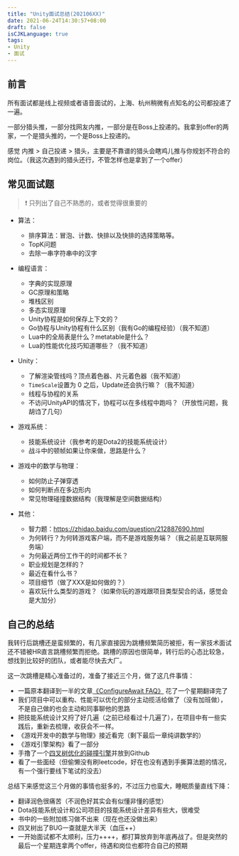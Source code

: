 ```yaml
---
title: "Unity面试总结(202106XX)"
date: 2021-06-24T14:30:57+08:00
draft: false
isCJKLanguage: true
tags:
- Unity
- 面试
---
```


## 前言

所有面试都是线上视频或者语音面试的，上海、杭州稍微有点知名的公司都投递了一遍。

一部分猎头推，一部分找网友内推，一部分是在Boss上投递的。我拿到offer的两家，一个是猎头推的，一个是Boss上投递的。

感觉 内推 > 自己投递 > 猎头，主要是不靠谱的猎头会瞎鸡儿推与你规划不符合的岗位。（我这次遇到的猎头还行，不管怎样也是拿到了一个offer）



## 常见面试题

>  ❗ 只列出了自己不熟悉的，或者觉得很重要的

- 算法：
  - 排序算法：冒泡、计数、快排以及快排的选择策略等。
  - TopK问题
  - 去除一串字符串中的汉字

- 编程语言：
  - 字典的实现原理
  - GC原理和策略
  - 堆栈区别
  - 多态实现原理
  - Unity协程是如何保存上下文的？
  - Go协程与Unity协程有什么区别（我有Go的编程经验）（我不知道）
  - Lua中的全局表是什么？metatable是什么？
  - Lua的性能优化技巧知道哪些？（我不知道）

- Unity：
  - 了解渲染管线吗？顶点着色器、片元着色器（我不知道）
  - `TimeScale`设置为 0 之后，Update还会执行嘛？（我不知道）
  - 线程与协程的关系
  - 不访问UnityAPI的情况下，协程可以在多线程中跑吗？（开放性问题，我胡诌了几句）

- 游戏系统：
  - 技能系统设计（我参考的是Dota2的技能系统设计）
  - 战斗中的顿帧如果让你来做，思路是什么？

- 游戏中的数学与物理：
  - 如何防止子弹穿透
  - 如何判断点在多边形内
  - 常见物理碰撞数据结构（我理解是空间数据结构）

- 其他：
  - 智力题：https://zhidao.baidu.com/question/212887690.html
  - 为何转行？为何转游戏客户端，而不是游戏服务端？（我之前是互联网服务端）
  - 为何最近两份工作干的时间都不长？
  - 职业规划是怎样的？
  - 最近在看什么书？
  - 项目细节（做了XXX是如何做的？）
  - 喜欢玩什么类型的游戏？（如果你玩的游戏跟项目类型契合的话，感觉会是大加分）


## 自己的总结

我转行后跳槽还是蛮频繁的，有几家直接因为跳槽频繁简历被拒，有一家技术面试还不错被HR直言跳槽频繁而拒绝。跳槽的原因也很简单，转行后的心态比较急，想找到比较好的团队，或者能尽快去大厂。

这一次跳槽是精心准备过的，准备了接近三个月，做了这几件事情：

- 一篇原本翻译到一半的文章[《ConfigureAwait FAQ》](https://github.com/lightjiao/lightjiao.github.io/blob/master/Blogs/020.cSharp-ConfigureAwait.md) 花了一个星期翻译完了
- 我们项目中可以重构、性能可以优化的部分主动揽活给做了（没有加班做），不是自己做的也会主动和同事聊他的思路
- 把技能系统设计又捋了好几遍（之前已经看过十几遍了），在项目中有一些实践后，重新去梳理，收获会不一样。
- 《游戏开发中的数学与物理》接近看完（剩下最后一章纯讲数学的）
- 《游戏引擎架构》看了一部分
- 手撸了一个[四叉树优化的碰撞引擎](https://github.com/lightjiao/Quadtree-HitEngine)并放到Github
- 看了一些面经（但偷懒没有刷leetcode，好在也没有遇到手撕算法题的情况，有一个强行要线下笔试的没去）



总结下来感觉这三个月做的事情也挺多的，不过压力也蛮大，睡眠质量直线下降：

- 翻译润色很痛苦（不润色好其实会有似懂非懂的感觉）
- Dota技能系统设计和公司项目的技能系统设计差异有些大，很难受
- 书中的一些附加练习做不出来（现在也还没做出来）
- 四叉树出了BUG一查就是大半天（血压++）
- 一开始面试都不太顺利，压力++++，都打算放弃到年底再战了。但是突然的最后一个星期连拿两个offer，待遇和岗位也都符合自己的预期
